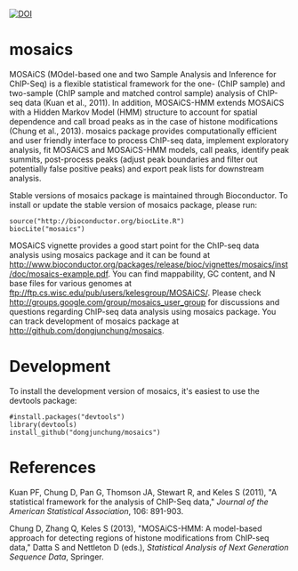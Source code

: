 [![DOI](https://zenodo.org/badge/DOI/10.5281/zenodo.3687188.svg)](https://doi.org/10.5281/zenodo.3687188)

mosaics
=======

MOSAiCS (MOdel-based one and two Sample Analysis and Inference for ChIP-Seq) is a flexible statistical framework for  the one- (ChIP sample) and two-sample (ChIP sample and matched control sample) analysis of ChIP-seq data (Kuan et al., 2011). In addition, MOSAiCS-HMM extends MOSAiCS with a Hidden Markov Model (HMM) structure to account for spatial dependence and call broad peaks as in the case of histone modifications (Chung et al., 2013). mosaics package provides computationally efficient and user friendly interface to process ChIP-seq data, implement exploratory analysis, fit MOSAiCS and MOSAiCS-HMM models, call peaks, identify peak summits, post-process peaks (adjust peak boundaries and filter out potentially false positive peaks) and export peak lists for downstream analysis.

Stable versions of mosaics package is maintained through Bioconductor. To install or update the stable version of mosaics package, please run:

```
source("http://bioconductor.org/biocLite.R")
biocLite("mosaics")
```

MOSAiCS vignette provides a good start point for the ChIP-seq data analysis using mosaics package and it can be found at http://www.bioconductor.org/packages/release/bioc/vignettes/mosaics/inst/doc/mosaics-example.pdf. You can find mappability, GC content, and N base files for various genomes at ftp://ftp.cs.wisc.edu/pub/users/kelesgroup/MOSAiCS/. Please check http://groups.google.com/group/mosaics_user_group for discussions and questions regarding ChIP-seq data analysis using mosaics package. You can track development of mosaics package at http://github.com/dongjunchung/mosaics.

Development
===========

To install the development version of mosaics, it's easiest to use the devtools package:

```
#install.packages("devtools")
library(devtools)
install_github("dongjunchung/mosaics")
```

References
==========

Kuan PF, Chung D, Pan G, Thomson JA, Stewart R, and Keles S (2011), "A statistical framework for the analysis of ChIP-Seq data," _Journal of the American Statistical Association_, 106: 891-903.

Chung D, Zhang Q, Keles S (2013), "MOSAiCS-HMM: A model-based approach for detecting regions of histone modifications from ChIP-seq data," Datta S and Nettleton D (eds.), _Statistical Analysis of Next Generation Sequence Data_, Springer.
